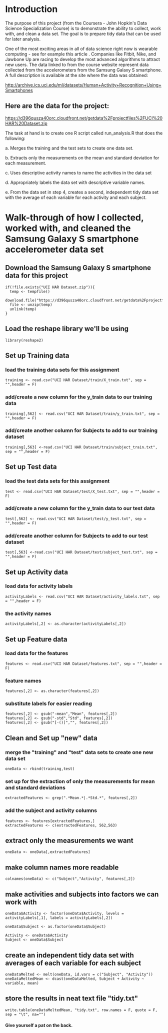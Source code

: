 # Introduction

The purpose of this project (from the Coursera - John Hopkin's Data Science Specialization Course) is to demonstrate the ability to collect, work with, and clean a data set. The goal is to prepare tidy data that can be used for later analysis. 

One of the most exciting areas in all of data science right now is wearable computing - see for example this article . Companies like Fitbit, Nike, and Jawbone Up are racing to develop the most advanced algorithms to attract new users. The data linked to from the course website represent data collected from the accelerometers from the Samsung Galaxy S smartphone. A full description is available at the site where the data was obtained: 

http://archive.ics.uci.edu/ml/datasets/Human+Activity+Recognition+Using+Smartphones 

## Here are the data for the project: 

https://d396qusza40orc.cloudfront.net/getdata%2Fprojectfiles%2FUCI%20HAR%20Dataset.zip 

The task at hand is to create one R script called run_analysis.R that does the following:

a. Merges the training and the test sets to create one data set.

b. Extracts only the measurements on the mean and standard deviation for each measurement. 

c. Uses descriptive activity names to name the activities in the data set

d. Appropriately labels the data set with descriptive variable names. 

e. From the data set in step 4, creates a second, independent tidy data set with the average of each variable for each activity and each subject.

# Walk-through of how I collected, worked with, and cleaned the Samsung Galaxy S smartphone accelerometer data set

## Download the Samsung Galaxy S smartphone data for this project
```{r}
if(!file.exists("UCI HAR Dataset.zip")){
  temp <- tempfile()
  download.file("https://d396qusza40orc.cloudfront.net/getdata%2Fprojectfiles%2FUCI%20HAR%20Dataset.zip",temp)
  file <- unzip(temp)
  unlink(temp)
}
```

## Load the reshape library we'll be using
```{r}
library(reshape2)
```

## Set up Training data
### load the training data sets for this assignment
```{r}
training <- read.csv("UCI HAR Dataset/train/X_train.txt", sep = "",header = F)
```
### add/create a new column for the y_train data to our training data
```{r}
training[,562] <- read.csv("UCI HAR Dataset/train/y_train.txt", sep = "",header = F)
```
### add/create another column for Subjects to add to our training dataset
```{r}
training[,563] <-read.csv("UCI HAR Dataset/train/subject_train.txt", sep = "",header = F)
```

## Set up Test data
### load the test data sets for this assignment
```{r}
test <- read.csv("UCI HAR Dataset/test/X_test.txt", sep = "",header = F)
```
### add/create a new column for the y_train data to our test data
```{r}
test[,562] <- read.csv("UCI HAR Dataset/test/y_test.txt", sep = "",header = F)
```
### add/create another column for Subjects to add to our test dataset
```{r}
test[,563] <-read.csv("UCI HAR Dataset/test/subject_test.txt", sep = "",header = F)
```

## Set up Activity data
### load data for activity labels
```{r}
activityLabels <- read.csv("UCI HAR Dataset/activity_labels.txt", sep = "",header = F)
```
### the activity names 
```{r}
activityLabels[,2] <- as.character(activityLabels[,2])
```

## Set up Feature data
### load data for the features
```{r}
features <- read.csv("UCI HAR Dataset/features.txt", sep = "",header = F)
```
### feature names
```{r}
features[,2] <- as.character(features[,2])
```
### substitute labels for easier reading
```{r}
features[,2] <- gsub("-mean","Mean", features[,2])
features[,2] <- gsub("-std","Std", features[,2])
features[,2] <- gsub("[-()]","", features[,2])
```

## Clean and Set up "new" data
### merge the "training" and "test" data sets to create one new data set
```{r}
oneData <- rbind(training,test)
```
### set up for the extraction of only the measurements for mean and standard deviations
```{r}
extractedFeatures <- grep(".*Mean.*|.*Std.*", features[,2])
```
### add the subject and activity columns
```{r}
features <- features[extractedFeatures,]
extractedFeatures <- c(extractedFeatures, 562,563)
```
## extract only the measurements we want
```{r}
oneData <- oneData[,extractedFeatures]
```
## make column names more readable
```{r}
colnames(oneData) <- c("Subject","Activity", features[,2])
```

## make activities and subjects into factors we can work with
```{r}
oneData$Activity <- factor(oneData$Activity, levels = activityLabels[,1], labels = activityLabels[,2])

oneData$Subject <- as.factor(oneData$Subject)

Activity <- oneData$Activity
Subject <- oneData$Subject
```

## create an independent tidy data set with averages of each variable for each subject
```{r}
oneDataMelted <- melt(oneData, id.vars = c("Subject", "Activity"))
oneDataMeltedMean <- dcast(oneDataMelted, Subject + Activity ~ variable, mean)
```

## store the results in neat text file "tidy.txt"
```{r}
write.table(oneDataMeltedMean, "tidy.txt", row.names = F, quote = F, sep = "\t", na="")
```
#### Give yourself a pat on the back.
